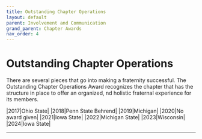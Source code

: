 ```yaml
---
title: Outstanding Chapter Operations
layout: default
parent: Involvement and Communication
grand_parent: Chapter Awards
nav_order: 4
---
```

# Outstanding Chapter Operations

There are several pieces that go into making a fraternity successful. The Outstanding Chapter Operations Award recognizes the chapter that has the structure in place to offer an organized, nd holistic fraternal experience for its members.

|2017|Ohio State|
|2018|Penn State Behrend|
|2019|Michigan|
|2020|No award given|
|2021|Iowa State|
|2022|Michigan State|
|2023|Wisconsin|
|2024|Iowa State|

----